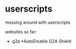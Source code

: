 # userscripts
messing around with userscripts

websites so far:
  * g2a
    *AutoDisable G2A Shield
    
 
